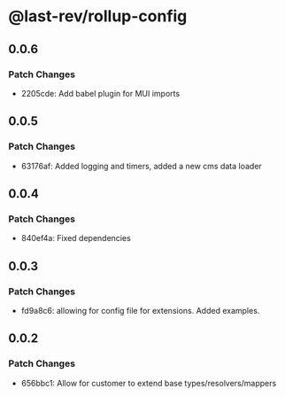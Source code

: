 # @last-rev/rollup-config

## 0.0.6

### Patch Changes

- 2205cde: Add babel plugin for MUI imports

## 0.0.5

### Patch Changes

- 63176af: Added logging and timers, added a new cms data loader

## 0.0.4

### Patch Changes

- 840ef4a: Fixed dependencies

## 0.0.3

### Patch Changes

- fd9a8c6: allowing for config file for extensions. Added examples.

## 0.0.2

### Patch Changes

- 656bbc1: Allow for customer to extend base types/resolvers/mappers
